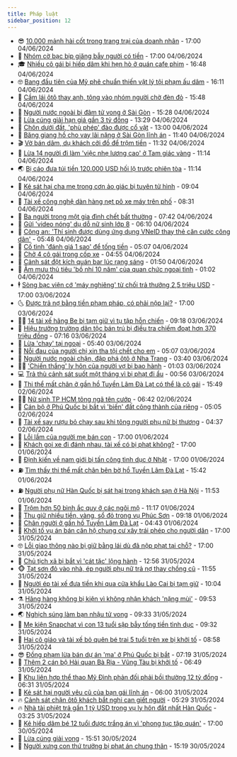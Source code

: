 ```yaml
---
title: Pháp luật
sidebar_position: 12
---
```


<!-- vnexpress-phap-luat:START -->
- 😎 [10.000 mảnh hài cốt trong trang trại của doanh nhân](https://vnexpress.net/10-000-manh-hai-cot-che-giau-duoi-san-nha-doanh-nhan-4754367.html) - 17:00 04/06/2024
- 🥰 [Nhóm cờ bạc bịp giăng bẫy người có tiền](https://vnexpress.net/co-bac-bip-lam-dong-danh-bai-bip-4754361.html) - 17:00 04/06/2024
- 🎓 [Nhiều cô gái bị hiếp dâm khi hẹn hò ở quán cafe phim](https://vnexpress.net/nhieu-co-gai-bi-hiep-dam-khi-hen-ho-o-quan-cafe-phim-4754369.html) - 16:48 04/06/2024
- 🤓 [Bang đầu tiên của Mỹ phê chuẩn thiến vật lý tội phạm ấu dâm](https://vnexpress.net/bang-dau-tien-cua-my-phe-chuan-thien-vat-ly-toi-pham-au-dam-4754350.html) - 16:11 04/06/2024
- 🎊 [Cầm lái ôtô thay anh, tông vào nhóm người chờ đèn đỏ](https://vnexpress.net/cam-lai-oto-thay-anh-tong-vao-nhom-nguoi-cho-den-do-4754357.html) - 15:48 04/06/2024
- 🙉 [Người nước ngoài bị đâm tử vong ở Sài Gòn](https://vnexpress.net/nguoi-nuoc-ngoai-bi-dam-tu-vong-o-sai-gon-4754356.html) - 15:28 04/06/2024
- 🤡 [Lừa cúng giải hạn giá gần 3 tỷ đồng](https://vnexpress.net/lua-cung-giai-han-gia-gan-3-ty-dong-4754330.html) - 13:29 04/06/2024
- 🗽 [Chôn dưới đất, &#39;phù phép&#39; đào được cổ vật](https://vnexpress.net/phu-phep-tuong-gia-thanh-co-vat-4754318.html) - 13:00 04/06/2024
- 🌋 [Băng giang hồ cho vay lãi nặng ở Sài Gòn lĩnh án](https://vnexpress.net/bang-giang-ho-cho-vay-lai-nang-o-sai-gon-linh-an-4754310.html) - 11:40 04/06/2024
- 🎬 [Vờ bán dâm, dụ khách cởi đồ để trộm tiền](https://vnexpress.net/lua-khach-mua-dam-coi-do-de-trom-tien-4754312.html) - 11:32 04/06/2024
- 💯 [Lừa 14 người đi làm &#39;việc nhẹ lương cao&#39; ở Tam giác vàng](https://vnexpress.net/lua-14-nguoi-di-lam-viec-nhe-luong-cao-o-tam-giac-vang-4754255.html) - 11:14 04/06/2024
- 🌏 [Bị cáo đưa túi tiền 120.000 USD hối lộ trước phiên tòa](https://vnexpress.net/xach-tui-dung-120-000-usd-di-hoi-lo-truoc-phien-toa-4754133.html) - 11:14 04/06/2024
- 🌊 [Kẻ sát hại cha mẹ trong cơn ảo giác bị tuyên tử hình](https://vnexpress.net/ke-sat-hai-cha-me-trong-con-ao-giac-bi-tuyen-tu-hinh-4754244.html) - 09:04 04/06/2024
- 💂 [Tài xế công nghệ dàn hàng nẹt pô xe máy trên phố](https://video.vnexpress.net/tai-xe-cong-nghe-dan-hang-net-po-xe-may-tren-pho-4754221.html) - 08:31 04/06/2024
- 🎡 [Ba người trong một gia đình chết bất thường](https://vnexpress.net/ba-nguoi-trong-mot-gia-dinh-chet-bat-thuong-4754155.html) - 07:42 04/06/2024
- 🫶 [Gửi &#39;video nóng&#39; dụ dỗ nữ sinh lớp 8](https://vnexpress.net/gui-video-nong-de-du-do-nu-sinh-lop-8-4754040.html) - 06:10 04/06/2024
- 🐲 [Công an: &#39;Thí sinh được dùng ứng dụng VNeID thay thẻ căn cước công dân&#39;](https://vnexpress.net/cong-an-thi-sinh-duoc-dung-ung-dung-vneid-thay-the-can-cuoc-cong-dan-4754137.html) - 05:48 04/06/2024
- 🚀 [Cố tình &#39;đánh giá 1 sao&#39; để tống tiền](https://vnexpress.net/bi-bat-vi-co-tinh-danh-gia-1-sao-de-tong-tien-4754127.html) - 05:07 04/06/2024
- 🎊 [Chở 4 cô gái trong cốp xe](https://vnexpress.net/bi-phat-vi-cho-4-co-gai-trong-cop-xe-4754113.html) - 04:55 04/06/2024
- 🤗 [Cảnh sát đột kích quán bar lúc rạng sáng](https://video.vnexpress.net/canh-sat-dot-kich-quan-bar-luc-rang-sang-4753931.html) - 01:50 04/06/2024
- 🗽 [Âm mưu thủ tiêu &#39;bồ nhí 10 năm&#39; của quan chức ngoại tình](https://vnexpress.net/am-muu-thu-tieu-bo-nhi-10-nam-cua-quan-chuc-ngoai-tinh-4753923.html) - 01:02 04/06/2024
- 🕴 [Sòng bạc viện cớ &#39;máy nghiêng&#39; từ chối trả thưởng 2,5 triệu USD](https://vnexpress.net/song-bac-vien-co-may-nghieng-tu-choi-tra-thuong-2-5-trieu-usd-4753876.html) - 17:00 03/06/2024
- 🌜 [Được trả nợ bằng tiền phạm pháp, có phải nộp lại?](https://vnexpress.net/duoc-tra-no-bang-tien-pham-phap-co-phai-nop-lai-4753478.html) - 17:00 03/06/2024
- 🧑‍🏫 [14 tài xế hãng Be bị tạm giữ vì tụ tập hỗn chiến](https://vnexpress.net/14-tai-xe-be-group-bi-tam-giu-vi-tu-tap-hon-chien-4753804.html) - 09:18 03/06/2024
- 🦩 [Hiệu trưởng trường dân tộc bán trú bị điều tra chiếm đoạt hơn 370 triệu đồng](https://vnexpress.net/hieu-truong-truong-dan-toc-ban-tru-bi-dieu-tra-chiem-doat-hon-370-trieu-dong-4753723.html) - 07:16 03/06/2024
- 💼 [Lừa &#39;chạy&#39; tại ngoại](https://vnexpress.net/lua-chay-tai-ngoai-4753688.html) - 05:40 03/06/2024
- 💫 [Nỗi đau của người chị xin tha tội chết cho em](https://vnexpress.net/noi-dau-cua-nguoi-chi-xin-tha-toi-chet-cho-em-4753542.html) - 05:07 03/06/2024
- 🦅 [Người nước ngoài chặn, đập phá ôtô ở Nha Trang](https://vnexpress.net/nguoi-nuoc-ngoai-chan-oto-dap-pha-o-nha-trang-4753635.html) - 03:40 03/06/2024
- 🧑‍💻 [&#39;Chiến thắng&#39; ly hôn của người vợ bị bạo hành](https://vnexpress.net/cuoc-chien-ly-hon-cua-nguoi-vo-bi-bao-hanh-16-lan-trong-2-nam-4753487.html) - 01:03 03/06/2024
- 💻 [Trả thù cảnh sát suốt một tháng vì bị phạt đi ẩu](https://vnexpress.net/tra-thu-canh-sat-suot-mot-thang-vi-bi-phat-di-au-4753444.html) - 00:56 03/06/2024
- 🤠 [Thi thể mất chân ở gần hồ Tuyền Lâm Đà Lạt có thể là cô gái](https://vnexpress.net/thi-the-mat-chan-o-gan-ho-tuyen-lam-da-lat-co-the-la-co-gai-4753490.html) - 15:49 02/06/2024
- 🧑‍🏫 [Nữ sinh TP HCM tông ngã tên cướp](https://vnexpress.net/nu-sinh-tp-hcm-tong-nga-ten-cuop-4753396.html) - 06:42 02/06/2024
- 🌈 [Cán bộ ở Phú Quốc bị bắt vì &#39;biến&#39; đất công thành của riêng](https://vnexpress.net/can-bo-o-phu-quoc-bi-bat-vi-bien-dat-cong-thanh-cua-rieng-4753365.html) - 05:05 02/06/2024
- 🌮 [Tài xế say rượu bỏ chạy sau khi tông người phụ nữ bị thương](https://vnexpress.net/tai-xe-say-ruou-bo-chay-sau-khi-tong-nguoi-phu-nu-bi-thuong-4753362.html) - 04:37 02/06/2024
- 🐲 [Lỗi lầm của người mẹ bán con](https://vnexpress.net/loi-lam-cua-nguoi-me-ban-con-4752887.html) - 17:00 01/06/2024
- 🧰 [Khách gọi xe đi đánh nhau, tài xế có bị phạt không?](https://vnexpress.net/khach-goi-xe-di-danh-nhau-tai-xe-co-bi-phat-khong-4752807.html) - 17:00 01/06/2024
- 💄 [Định kiến về nam giới bị tấn công tình dục ở Nhật](https://vnexpress.net/dinh-kien-ve-nam-gioi-bi-tan-cong-tinh-duc-o-nhat-4750776.html) - 17:00 01/06/2024
- ⛽️ [Tìm thấy thi thể mất chân bên bờ hồ Tuyền Lâm Đà Lạt](https://vnexpress.net/tim-thay-thi-the-mat-chan-ben-bo-ho-tuyen-lam-da-lat-4753284.html) - 15:42 01/06/2024
- ⛽️ [Người phụ nữ Hàn Quốc bị sát hại trong khách sạn ở Hà Nội](https://vnexpress.net/nguoi-phu-nu-han-quoc-bi-sat-hai-trong-khach-san-o-ha-noi-4753247.html) - 11:53 01/06/2024
- 💂 [Trộm hơn 50 bình ắc quy ở các ngôi mộ](https://vnexpress.net/trom-hon-50-binh-ac-quy-o-cac-ngoi-mo-4753175.html) - 11:17 01/06/2024
- 🤔 [Thu giữ nhiều tiền, vàng, sổ đỏ trong vụ Phúc Sơn](https://vnexpress.net/thu-giu-nhieu-tien-vang-so-do-trong-vu-phuc-son-4753211.html) - 09:18 01/06/2024
- 🧐 [Chân người ở gần hồ Tuyền Lâm Đà Lạt](https://vnexpress.net/chan-nguoi-o-gan-ho-tuyen-lam-da-lat-4753099.html) - 04:43 01/06/2024
- 🎃 [Khởi tố vụ án bán căn hộ chung cư xây trái phép cho người dân](https://vnexpress.net/khoi-to-vu-an-chung-cu-xay-trai-phep-lua-ban-cho-nguoi-dan-4752914.html) - 17:00 31/05/2024
- 🤓 [Lỗi giao thông nào bị giữ bằng lái dù đã nộp phạt tại chỗ?](https://vnexpress.net/loi-giao-thong-nao-bi-giu-giay-phep-lai-xe-du-da-nop-phat-tai-cho-4752018.html) - 17:00 31/05/2024
- 💃 [Chủ tịch xã bị bắt vì &#39;cát tặc&#39; lộng hành](https://vnexpress.net/chu-tich-xa-bi-bat-vi-cat-tac-long-hanh-4752917.html) - 12:56 31/05/2024
- 🐵 [Tạt sơn đỏ vào nhà, ép người phụ nữ trả nợ thay chồng cũ](https://vnexpress.net/tat-son-do-vao-nha-ep-nguoi-phu-nu-tra-no-thay-chong-cu-4752926.html) - 11:55 31/05/2024
- 🤖 [Người ép tài xế đưa tiền khi qua cửa khẩu Lào Cai bị tạm giữ](https://vnexpress.net/nguoi-thu-phe-xe-qua-cua-khau-lao-cai-bi-tam-giu-4752894.html) - 10:04 31/05/2024
- ⚗️ [Hãng hàng không bị kiện vì không nhận khách &#39;nặng mùi&#39;](https://vnexpress.net/american-airlines-bi-kien-vi-khong-nhan-hanh-khach-nang-mui-4752873.html) - 09:53 31/05/2024
- 🌏 [Nghịch súng làm bạn nhậu tử vong](https://vnexpress.net/nghich-sung-lam-ban-nhau-tu-vong-4752871.html) - 09:33 31/05/2024
- 🦆 [Mẹ kiện Snapchat vì con 13 tuổi sập bẫy tống tiền tình dục](https://vnexpress.net/me-kien-snapchat-vi-con-13-tuoi-sap-bay-tong-tien-tinh-duc-4752878.html) - 09:32 31/05/2024
- 🐎 [Hai cô giáo và tài xế bỏ quên bé trai 5 tuổi trên xe bị khởi tố](https://vnexpress.net/hai-co-giao-va-tai-xe-bo-quen-be-trai-5-tuoi-tren-xe-bi-khoi-to-4752865.html) - 08:58 31/05/2024
- 😎 [Đồng phạm lừa bán dự án &#39;ma&#39; ở Phú Quốc bị bắt](https://vnexpress.net/dong-pham-lua-ban-du-an-ma-o-phu-quoc-bi-bat-4752798.html) - 07:19 31/05/2024
- 💪 [Thêm 2 cán bộ Hải quan Bà Rịa - Vũng Tàu bị khởi tố](https://vnexpress.net/them-2-can-bo-hai-quan-ba-ria-vung-tau-bi-khoi-to-4752788.html) - 06:49 31/05/2024
- 🤡 [Khu liên hợp thể thao Mỹ Đình phản đối phải bồi thường 12 tỷ đồng](https://vnexpress.net/bi-buoc-boi-thuong-12-ty-dong-khu-lien-hop-the-thao-my-dinh-khang-cao-4752764.html) - 06:31 31/05/2024
- 🌁 [Kẻ sát hại người yêu cũ của bạn gái lĩnh án](https://vnexpress.net/ke-sat-hai-nguoi-yeu-cu-cua-ban-gai-linh-an-4752778.html) - 06:00 31/05/2024
- 🔥 [Cảnh sát chặn ôtô khách bắt nghi can giết người](https://vnexpress.net/canh-sat-chan-oto-khach-bat-nghi-can-giet-nguoi-4752777.html) - 05:29 31/05/2024
- 🔥 [Nhà tài phiệt trả gần 1 tỷ USD trong vụ ly hôn đắt nhất Hàn Quốc](https://vnexpress.net/nha-tai-phiet-tra-gan-1-ty-usd-trong-vu-ly-hon-dat-nhat-han-quoc-4752693.html) - 03:25 31/05/2024
- 👺 [Kẻ hiếp dâm bé 12 tuổi được trắng án vì &#39;phong tục tập quán&#39;](https://vnexpress.net/ke-hiep-dam-be-12-tuoi-duoc-trang-an-vi-phong-tuc-tap-quan-4752509.html) - 17:00 30/05/2024
- 🎊 [Lừa cúng giải vong](https://vnexpress.net/lua-cung-giai-vong-4752568.html) - 15:51 30/05/2024
- 🎊 [Người xưng con thứ trưởng bị phạt án chung thân](https://vnexpress.net/phat-chung-than-nguoi-gia-con-cuu-thu-truong-lua-ban-gang-tay-y-te-4752550.html) - 15:19 30/05/2024<!-- vnexpress-phap-luat:END -->
